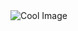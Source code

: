 

<div>
     <img  align="left" alt="Cool Image" src="https://lh3.googleusercontent.com/pw/AM-JKLU8uZRjmxrKvG2lQl50JF2dTqrWimMfMYy3KkQv1Mi4jC4H7N4TvFodf-JdQs7Y61tVrRoozVjzSyGB4RF9kajLyKMJVJRQgdswNGnxmsqBoGKjFvgjuAdqFT3j3Xsb8rFIGeiyixPRzCp0zohYxSD6=w300-h234-no?authuser=0">
</div>


